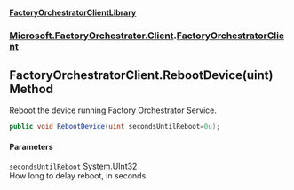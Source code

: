 #### [FactoryOrchestratorClientLibrary](./FactoryOrchestratorClientLibrary.md 'FactoryOrchestratorClientLibrary')
### [Microsoft.FactoryOrchestrator.Client](./Microsoft-FactoryOrchestrator-Client.md 'Microsoft.FactoryOrchestrator.Client').[FactoryOrchestratorClient](./Microsoft-FactoryOrchestrator-Client-FactoryOrchestratorClient.md 'Microsoft.FactoryOrchestrator.Client.FactoryOrchestratorClient')
## FactoryOrchestratorClient.RebootDevice(uint) Method
Reboot the device running Factory Orchestrator Service.  
```csharp
public void RebootDevice(uint secondsUntilReboot=0u);
```
#### Parameters
<a name='Microsoft-FactoryOrchestrator-Client-FactoryOrchestratorClient-RebootDevice(uint)-secondsUntilReboot'></a>
`secondsUntilReboot` [System.UInt32](https://docs.microsoft.com/en-us/dotnet/api/System.UInt32 'System.UInt32')  
How long to delay reboot, in seconds.  
  
